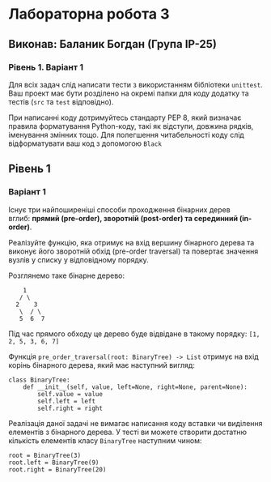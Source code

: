 # Лабораторна робота 3
## Виконав: Баланик Богдан (Група ІР-25)
### Рівень 1. Варіант 1


Для всіх задач слід написати тести з використанням бібліотеки `unittest`.  Ваш проект має бути розділено на окремі папки для коду додатку та тестів (`src` та `test` відповідно).

При написанні коду дотримуйтесь стандарту PEP 8, який визначає правила форматування Python-коду, такі як відступи, довжина рядків, іменування змінних тощо. Для полегшення читабельності коду слід відформатувати ваш код з допомогою  `Black` 

## Рівень 1
### Варіант 1
Існує три найпоширеніші способи проходження бінарних дерев вглиб: **прямий (pre-order), зворотній (post-order) та серединний (in-order)**.

Реалізуйте функцію, яка отримує на вхід вершину бінарного дерева та виконує його зворотній обхід (pre-order traversal) та повертає значення вузлів у списку у відповідному порядку.

Розглянемо таке бінарне дерево:

```
    1
   / \
  2    3
   \  / \
   5  6  7
```
Під час прямого обходу це дерево буде відвідане в такому порядку: `[1, 2, 5, 3, 6, 7]`

Функція `pre_order_traversal(root: BinaryTree) -> List` отримує на вхід корінь бінарного дерева, який має наступний вигляд:
```
class BinaryTree:
    def __init__(self, value, left=None, right=None, parent=None):
        self.value = value
        self.left = left
        self.right = right
```

Реалізація даної задачі не вимагає написання коду вставки чи виділення елементів з бінарного дерева. У тесті ви можете створити достатню кількість елементів класу `BinaryTree` наступним чином:

```
root = BinaryTree(3)
root.left = BinaryTree(9)
root.right = BinaryTree(20)
```